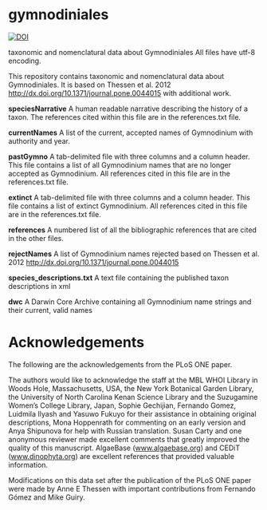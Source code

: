 # gymnodiniales

[![DOI](https://zenodo.org/badge/74773744.svg)](https://zenodo.org/badge/latestdoi/74773744)

taxonomic and nomenclatural data about Gymnodiniales
All files have utf-8 encoding.

This repository contains taxonomic and nomenclatural data about Gymnodiniales. It is based on Thessen et al. 2012 http://dx.doi.org/10.1371/journal.pone.0044015 with additional work.

**speciesNarrative**
A human readable narrative describing the history of a taxon. The references cited within this file are in the references.txt file.

**currentNames**
A list of the current, accepted names of Gymnodinium with authority and year.

**pastGymno**
A tab-delimited file with three columns and a column header. This file contains a list of all Gymnodinium names that are no longer accepted as Gymnodinium. All references cited in this file are in the references.txt file.

**extinct**
A tab-delimited file with three columns and a column header. This file contains a list of extinct Gymnodinium. All references cited in this file are in the references.txt file.

**references**
A numbered list of all the bibliographic references that are cited in the other files.

**rejectNames** 
A list of Gymnodinium names rejected based on Thessen et al. 2012 http://dx.doi.org/10.1371/journal.pone.0044015

**species_descriptions.txt**
A text file containing the published taxon descriptions in xml

**dwc**
A Darwin Core Archive containing all Gymnodinium name strings and their current, valid names

# Acknowledgements
The following are the acknowledgements from the PLoS ONE paper.

The authors would like to acknowledge the staff at the MBL WHOI Library in Woods Hole, Massachusetts, USA, the New York Botanical Garden Library, the University of North Carolina Kenan Science Library and the Suzugamine Women’s College Library, Japan, Sophie Gechijian, Fernando Gomez, Luidmila Ilyash and Yasuwo Fukuyo for their assistance in obtaining original descriptions, Mona Hoppenrath for commenting on an early version and Anya Shipunova for help with Russian translation. Susan Carty and one anonymous reviewer made excellent comments that greatly improved the quality of this manuscript. AlgaeBase (www.algaebase.org) and CEDiT (www.dinophyta.org) are excellent references that provided valuable information.

Modifications on this data set after the publication of the PLoS ONE paper were made by Anne E Thessen with important contributions from Fernando Gómez and Mike Guiry.
